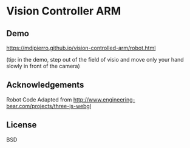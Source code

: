 # Vision Controller ARM

## Demo

https://mdipierro.github.io/vision-controlled-arm/robot.html

(tip: in the demo, step out of the field of visio and move only 
 your hand slowly in front of the camera)

## Acknowledgements

Robot Code Adapted from http://www.engineering-bear.com/projects/three-js-webgl

## License 

BSD